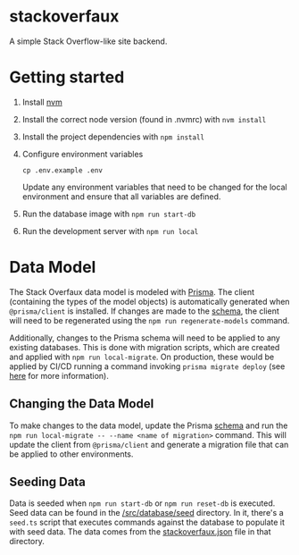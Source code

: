 # stackoverfaux

A simple Stack Overflow-like site backend.

# Getting started

1. Install [nvm](https://github.com/nvm-sh/nvm?tab=readme-ov-file#installing-and-updating)
2. Install the correct node version (found in .nvmrc) with `nvm install`
3. Install the project dependencies with `npm install`
4. Configure environment variables

   ```
   cp .env.example .env
   ```

   Update any environment variables that need to be changed for the local environment and ensure that all variables are defined.

5. Run the database image with `npm run start-db`
6. Run the development server with `npm run local`

# Data Model

The Stack Overfaux data model is modeled with [Prisma](https://www.prisma.io/). The client (containing the types of the model objects) is automatically generated when `@prisma/client` is installed. If changes are made to the [schema](/src/database/schema.prisma), the client will need to be regenerated using the `npm run regenerate-models` command.

Additionally, changes to the Prisma schema will need to be applied to any existing databases. This is done with migration scripts, which are created and applied with `npm run local-migrate`. On production, these would be applied by CI/CD running a command invoking `prisma migrate deploy` (see [here](https://www.prisma.io/docs/orm/prisma-client/deployment/deploy-database-changes-with-prisma-migrate) for more information).

## Changing the Data Model

To make changes to the data model, update the Prisma [schema](/src/database/schema.prisma) and run the `npm run local-migrate -- --name <name of migration>` command. This will update the client from `@prisma/client` and generate a migration file that can be applied to other environments.

## Seeding Data

Data is seeded when `npm run start-db` or `npm run reset-db` is executed. Seed data can be found in the [/src/database/seed](/src/database/seed) directory. In it, there's a `seed.ts` script that executes commands against the database to populate it with seed data. The data comes from the [stackoverfaux.json](/src/database/seed/stackoverfaux.json) file in that directory.
